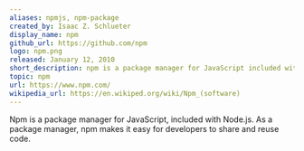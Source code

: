 ```yaml
---
aliases: npmjs, npm-package
created_by: Isaac Z. Schlueter
display_name: npm
github_url: https://github.com/npm
logo: npm.png
released: January 12, 2010
short_description: npm is a package manager for JavaScript included with Node.js.
topic: npm
url: https://www.npm.com/
wikipedia_url: https://en.wikiped.org/wiki/Npm_(software)
---
```

Npm is a package manager for JavaScript, included with Node.js. As a package manager, npm makes it easy for developers to share and reuse code.
